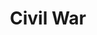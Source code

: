 ---
pid: ls55
title: Civil War
location_transcription: Vernon Park
coordinates: "[-75.176470154214, 40.035395023247]"
zipcode: '19438'
gen_neighborhood: 
neighborhood: 
outside_phl: 'Harleysville PA '
age: '8'
age_range: 6-13
instagram: 
image_file_name: ls_55.jpg
proposal_transcription: |-
  in memory of the civil war
  1861-1865
topic: Armed Forces,History
topic_summary: 0, 0
type: Memorial
keywords_other: civil war
credit: Henry
image_labels: 
twitter: 
facebook: 
permalink: "/monuments/ls55/"
layout: item-page
---
